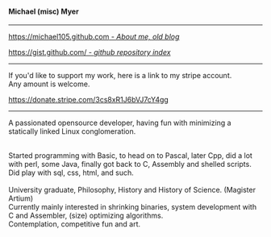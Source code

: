 <!-- <img align="right" height="240px" src="me-320px.png"> 
-->

#### Michael (misc) Myer



<hr>

<!-- *====================================* -->

[https://michael105.github.com - *About me, old blog*](https://michael105.github.io)


[https://gist.github.com/ - *github repository index*](https://gisfft.github.com/8481222f07035e568d774c4d6e0b51ef)


<hr>

If you'd like to support my work,
here is a link to my stripe account. <br>
Any amount is welcome.

https://donate.stripe.com/3cs8xR1J6bVJ7cY4gg


<hr>

<!-- *====================================* -->

A passionated opensource developer, 
having fun with minimizing a statically linked 
Linux conglomeration.<br>
<!--Eventually I should set myself some reasonable limit,<br>
64kB (without kernel) seems to be possible, but there won't be much space left for manuals an other useful things.<br>
<br>-->
<br>
Started programming with Basic, to head on to Pascal, later Cpp, did a lot with perl, some Java, finally got back to C, Assembly and shelled scripts.
<br>
Did play with sql, css, html, and such.<br>
<br>
University graduate, Philosophy, History and History of Science. (Magister Artium)
<br>
Currently mainly interested in shrinking binaries, system development with C and Assembler, (size) optimizing algorithms.<br> 
Contemplation, competitive fun and art.<br><br>



<!--
Sometimes wondering about the development of IT - instead of getting "better", in the meaning of faster and being able to be more productive -
there seems to be a shiny interface more worth, than just being useful.<br>
At least for text processing, and development..<br><br>-->
<!--
<pre>
Love playing with the surreality of heisenbugs. they are, and they are not. and nice.
Getting bitten is part of interesting art.
  
      ****       /------\    /--\ - 
    * O o *   /\/Heisen  \--/    \/\/\/\/\-
    *  |  *  <<<<   Bugs   your mind  >>>> << -
    *`~~~'*   \/\ byte   /--\    /\/\/\/\/-
    **   **      \------/    \--/ -  
      ***
    miSc23

      To bug, or not to bug  --- 祝您有美好的一天！
  </pre>
I better stop that.

Does anyone know, how the weather is going to be? 
-->
<!--
[![GitHub stats](https://github-readme-stats.vercel.app/api?username=michael105&include_all_commits=true&theme=blue-green)](https://github.com/anuraghazra/github-readme-stats) 
-- 
[![Top Langs](https://github-readme-stats.vercel.app/api/top-langs/?username=michael105&theme=blue-green&exclude_repo=home,docu-c,libc-manpages,michael105.github.io,weblinks&layout=compact&langs_count=8)](https://github.com/anuraghazra/github-readme-stats) 

[![trophy](https://github-profile-trophy.vercel.app/?username=michael105&theme=darkhub&column=4&row=2)](trophy)  
-->

<!--
<img align="right" height="240px" src="comics-cow-aliens-reverse-6173535.jpeg"> 
<br>
<code>I have not seen a cow,</code>
<br><code>but only a part which tells me a cow is there;</code> <br> <code>for all the cows I ever saw had hoofs...</code><br>
  (M.Porter: Applied Psychology for Nurses)
<br>
<br>
 Oh freddled gruntbuggly,
Thy micturations are to me, (with big yawning)
As plurdled gabbleblotchits, in midsummer morning
On a lurgid bee,
That mordiously hath blurted out,
Its earted jurtles, grumbling
Into a rancid festering confectious organ squealer.
(Prostetnic Vogon Jeltz: Collected Poetry)

<em>
Now the jurpling slayjid agrocrustles,
Are slurping hagrilly up the axlegrurts,
And living glupules frart and stipulate,
Like jowling meated liverslime,
Groop, I implore thee, my foonting turlingdromes,
And hooptiously drangle me,
With crinkly bindlewurdles,mashurbitries.
Or else I shall rend thee in the gobberwarts with my blurglecruncheon,
See if I don't! </em>(Prostetnic Vogon Jeltz: Collected Poetry)



**michael105/michael105** is a ✨ _special_ ✨ repository because its `README.md` (this file) appears on your GitHub profile.

Here are some ideas to get you started:

- 🔭 I’m currently working on ...
- 🌱 I’m currently learning ...
- 👯 I’m looking to collaborate on ...
- 🤔 I’m looking for help with ...
- 💬 Ask me about ...
- 📫 How to reach me: ...
- 😄 Pronouns: ...
- ⚡ Fun fact: ...
-->
